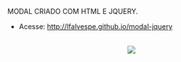 MODAL CRIADO COM HTML E JQUERY.

- Acesse: http://lfalvespe.github.io/modal-jquery
<br><br>

<div align="center"><img src="/prints/print.png"></div>
